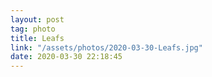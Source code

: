```yaml
---
layout: post
tag: photo
title: Leafs
link: "/assets/photos/2020-03-30-Leafs.jpg"
date: 2020-03-30 22:18:45
---
```

